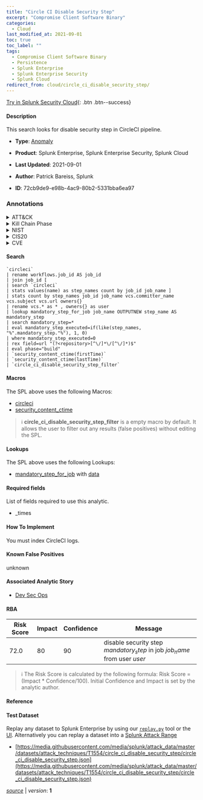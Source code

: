 ```yaml
---
title: "Circle CI Disable Security Step"
excerpt: "Compromise Client Software Binary"
categories:
  - Cloud
last_modified_at: 2021-09-01
toc: true
toc_label: ""
tags:
  - Compromise Client Software Binary
  - Persistence
  - Splunk Enterprise
  - Splunk Enterprise Security
  - Splunk Cloud
redirect_from: cloud/circle_ci_disable_security_step/
---
```




[Try in Splunk Security Cloud](https://www.splunk.com/en_us/cyber-security.html){: .btn .btn--success}

#### Description

This search looks for disable security step in CircleCI pipeline.

- **Type**: [Anomaly](https://github.com/splunk/security_content/wiki/Detection-Analytic-Types)
- **Product**: Splunk Enterprise, Splunk Enterprise Security, Splunk Cloud

- **Last Updated**: 2021-09-01
- **Author**: Patrick Bareiss, Splunk
- **ID**: 72cb9de9-e98b-4ac9-80b2-5331bba6ea97

### Annotations
<details>
  <summary>ATT&CK</summary>

<div markdown="1">

#### [ATT&CK](https://attack.mitre.org/)

| ID          | Technique   | Tactic         |
| ----------- | ----------- |--------------- |
| [T1554](https://attack.mitre.org/techniques/T1554/) | Compromise Client Software Binary | Persistence |

</div>
</details>


<details>
  <summary>Kill Chain Phase</summary>

<div markdown="1">

* Actions on Objectives


</div>
</details>


<details>
  <summary>NIST</summary>

<div markdown="1">

* PR.DS
* PR.AC
* DE.CM



</div>
</details>

<details>
  <summary>CIS20</summary>

<div markdown="1">

* CIS 13



</div>
</details>

<details>
  <summary>CVE</summary>

<div markdown="1">


</div>
</details>


#### Search

```
`circleci` 
| rename workflows.job_id AS job_id 
| join job_id [ 
| search `circleci` 
| stats values(name) as step_names count by job_id job_name ] 
| stats count by step_names job_id job_name vcs.committer_name vcs.subject vcs.url owners{} 
| rename vcs.* as * , owners{} as user 
| lookup mandatory_step_for_job job_name OUTPUTNEW step_name AS mandatory_step 
| search mandatory_step=* 
| eval mandatory_step_executed=if(like(step_names, "%".mandatory_step."%"), 1, 0) 
| where mandatory_step_executed=0 
| rex field=url "(?<repository>[^\/]*\/[^\/]*)$" 
| eval phase="build"  
| `security_content_ctime(firstTime)` 
| `security_content_ctime(lastTime)` 
| `circle_ci_disable_security_step_filter`
```

#### Macros
The SPL above uses the following Macros:
* [circleci](https://github.com/splunk/security_content/blob/develop/macros/circleci.yml)
* [security_content_ctime](https://github.com/splunk/security_content/blob/develop/macros/security_content_ctime.yml)

> :information_source:
> **circle_ci_disable_security_step_filter** is a empty macro by default. It allows the user to filter out any results (false positives) without editing the SPL.

#### Lookups
The SPL above uses the following Lookups:

* [mandatory_step_for_job](https://github.com/splunk/security_content/blob/develop/lookups/mandatory_step_for_job.yml) with [data](https://github.com/splunk/security_content/tree/develop/lookups/mandatory_step_for_job.csv)



#### Required fields
List of fields required to use this analytic.
* _times



#### How To Implement
You must index CircleCI logs.
#### Known False Positives
unknown

#### Associated Analytic Story
* [Dev Sec Ops](/stories/dev_sec_ops)




#### RBA

| Risk Score  | Impact      | Confidence   | Message      |
| ----------- | ----------- |--------------|--------------|
| 72.0 | 80 | 90 | disable security step $mandatory_step$ in job $job_name$ from user $user$ |


> :information_source:
> The Risk Score is calculated by the following formula: Risk Score = (Impact * Confidence/100). Initial Confidence and Impact is set by the analytic author.


#### Reference


#### Test Dataset
Replay any dataset to Splunk Enterprise by using our [`replay.py`](https://github.com/splunk/attack_data#using-replaypy) tool or the [UI](https://github.com/splunk/attack_data#using-ui).
Alternatively you can replay a dataset into a [Splunk Attack Range](https://github.com/splunk/attack_range#replay-dumps-into-attack-range-splunk-server)

* [https://media.githubusercontent.com/media/splunk/attack_data/master/datasets/attack_techniques/T1554/circle_ci_disable_security_step/circle_ci_disable_security_step.json](https://media.githubusercontent.com/media/splunk/attack_data/master/datasets/attack_techniques/T1554/circle_ci_disable_security_step/circle_ci_disable_security_step.json)



[*source*](https://github.com/splunk/security_content/tree/develop/detections/cloud/circle_ci_disable_security_step.yml) \| *version*: **1**